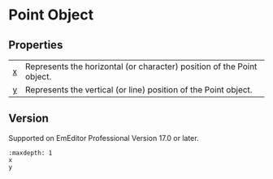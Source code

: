 # Point Object

## Properties

|     |     |
| --- | --- |
| [x](x) | Represents the horizontal (or character) position of the Point object. |
| [y](y) | Represents the vertical (or line) position of the Point object. |

## Version

Supported on EmEditor Professional Version 17.0 or later.


```{toctree}
:maxdepth: 1
x
y
```
